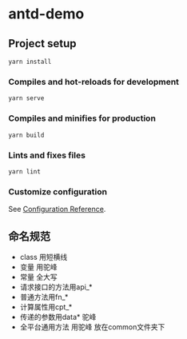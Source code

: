 # antd-demo

## Project setup
```
yarn install
```

### Compiles and hot-reloads for development
```
yarn serve
```

### Compiles and minifies for production
```
yarn build
```

### Lints and fixes files
```
yarn lint
```

### Customize configuration
See [Configuration Reference](https://cli.vuejs.org/config/).

## 命名规范

- class 用短横线
- 变量 用驼峰
- 常量 全大写
- 请求接口的方法用api_*
- 普通方法用fn_*
- 计算属性用cpt_*
- 传递的参数用data* 驼峰
- 全平台通用方法 用驼峰 放在common文件夹下